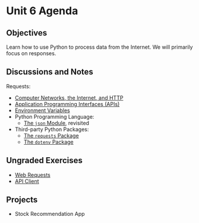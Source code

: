 # Unit 6 Agenda




## Objectives

Learn how to use Python to process data from the Internet. We will primarily focus on  responses.

## Discussions and Notes

Requests:

  + [Computer Networks, the Internet, and HTTP](/notes/networks/notes.md)
  + [Application Programming Interfaces (APIs)](/notes/software/apis.md)
  + [Environment Variables](/notes/software/environment-variables.md)
  + Python Programming Language:
     + [The `json` Module](/notes/programming-languages/python/modules/json.md), revisited
  + Third-party Python Packages:
     + [The `requests` Package](/notes/programming-languages/python/packages/requests.md)
     + [The `dotenv` Package](/notes/programming-languages/python/packages/dotenv.md)

## Ungraded Exercises

  + [Web Requests](/exercises/web-requests/exercise.md)
  + [API Client](/exercises/api-client/exercise.md)

## Projects

  + Stock Recommendation App
